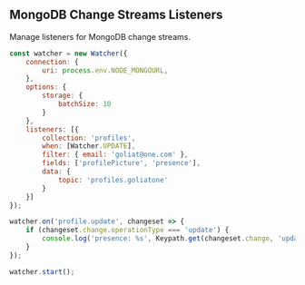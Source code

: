## MongoDB Change Streams Listeners

Manage listeners for MongoDB change streams.


```js
const watcher = new Watcher({
    connection: {
        uri: process.env.NODE_MONGOURL,
    },
    options: {
        storage: {
            batchSize: 10
        }
    },
    listeners: [{
        collection: 'profiles',
        when: [Watcher.UPDATE],
        filter: { email: 'goliat@one.com' },
        fields: ['profilePicture', 'presence'],
        data: {
            topic: 'profiles.goliatone'
        }
    }]
});

watcher.on('profile.update', changeset => {
    if (changeset.change.operationType === 'update') {
        console.log('presence: %s', Keypath.get(changeset.change, 'updatedFields.presence'));
    }
});

watcher.start();
```

<!--
https://docs.mongodb.com/manual/reference/method/db.collection.watch/index.html
https://github.com/rlondner/mongodb-node-changestreams-sample/blob/master/listen.js
-->